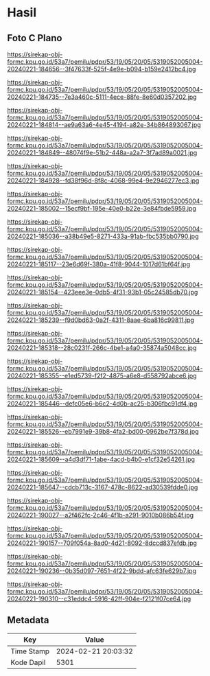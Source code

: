 # Hasil

## Foto C Plano

https://sirekap-obj-formc.kpu.go.id/53a7/pemilu/pdpr/53/19/05/20/05/5319052005004-20240221-184656--3f47633f-525f-4e9e-b094-b159e2412bc4.jpg

https://sirekap-obj-formc.kpu.go.id/53a7/pemilu/pdpr/53/19/05/20/05/5319052005004-20240221-184735--7e3a460c-5111-4ece-88fe-8e60d0357202.jpg

https://sirekap-obj-formc.kpu.go.id/53a7/pemilu/pdpr/53/19/05/20/05/5319052005004-20240221-184814--ae9a63a6-4e45-4194-a82e-34b864893067.jpg

https://sirekap-obj-formc.kpu.go.id/53a7/pemilu/pdpr/53/19/05/20/05/5319052005004-20240221-184849--48074f9e-51b2-448a-a2a7-3f7ad89a0021.jpg

https://sirekap-obj-formc.kpu.go.id/53a7/pemilu/pdpr/53/19/05/20/05/5319052005004-20240221-184928--fd38f96d-8f8c-4068-99e4-9e2946277ec3.jpg

https://sirekap-obj-formc.kpu.go.id/53a7/pemilu/pdpr/53/19/05/20/05/5319052005004-20240221-185002--15ecf9bf-195e-40e0-b22e-3e84fbde5959.jpg

https://sirekap-obj-formc.kpu.go.id/53a7/pemilu/pdpr/53/19/05/20/05/5319052005004-20240221-185036--a38b49e5-8271-433a-91ab-fbc535bb0790.jpg

https://sirekap-obj-formc.kpu.go.id/53a7/pemilu/pdpr/53/19/05/20/05/5319052005004-20240221-185117--23e6d69f-380a-41f8-9044-1017d61bf64f.jpg

https://sirekap-obj-formc.kpu.go.id/53a7/pemilu/pdpr/53/19/05/20/05/5319052005004-20240221-185154--423eee3e-0db5-4f31-93b1-05c24585db70.jpg

https://sirekap-obj-formc.kpu.go.id/53a7/pemilu/pdpr/53/19/05/20/05/5319052005004-20240221-185239--f9d0bd63-0a2f-4311-8aae-6ba816c99811.jpg

https://sirekap-obj-formc.kpu.go.id/53a7/pemilu/pdpr/53/19/05/20/05/5319052005004-20240221-185318--28c0231f-266c-4be1-a4a0-35874a5048cc.jpg

https://sirekap-obj-formc.kpu.go.id/53a7/pemilu/pdpr/53/19/05/20/05/5319052005004-20240221-185355--e1ed5739-f2f2-4875-a6e8-d558792abce6.jpg

https://sirekap-obj-formc.kpu.go.id/53a7/pemilu/pdpr/53/19/05/20/05/5319052005004-20240221-185446--defc05e6-b6c2-4d0b-ac25-b306fbc91df4.jpg

https://sirekap-obj-formc.kpu.go.id/53a7/pemilu/pdpr/53/19/05/20/05/5319052005004-20240221-185526--eb7991e9-39b8-4fa2-bd00-0962be7f378d.jpg

https://sirekap-obj-formc.kpu.go.id/53a7/pemilu/pdpr/53/19/05/20/05/5319052005004-20240221-185609--a4d3df71-1abe-4acd-b4b0-e1cf32e54261.jpg

https://sirekap-obj-formc.kpu.go.id/53a7/pemilu/pdpr/53/19/05/20/05/5319052005004-20240221-185647--cdcb713c-3167-478c-8622-ad30539fdde0.jpg

https://sirekap-obj-formc.kpu.go.id/53a7/pemilu/pdpr/53/19/05/20/05/5319052005004-20240221-190027--a2f462fc-2c46-4f1b-a291-9010b086b54f.jpg

https://sirekap-obj-formc.kpu.go.id/53a7/pemilu/pdpr/53/19/05/20/05/5319052005004-20240221-190157--709f054a-8ad0-4d21-8092-8dccd837efdb.jpg

https://sirekap-obj-formc.kpu.go.id/53a7/pemilu/pdpr/53/19/05/20/05/5319052005004-20240221-190236--0b35d097-7651-4f22-9bdd-afc63fe629b7.jpg

https://sirekap-obj-formc.kpu.go.id/53a7/pemilu/pdpr/53/19/05/20/05/5319052005004-20240221-190310--c31eddc4-5916-42ff-904e-f2121f07ce64.jpg


## Metadata

| Key        | Value               |
| ---------- | ------------------- |
| Time Stamp | 2024-02-21 20:03:32 |
| Kode Dapil | 5301                |



